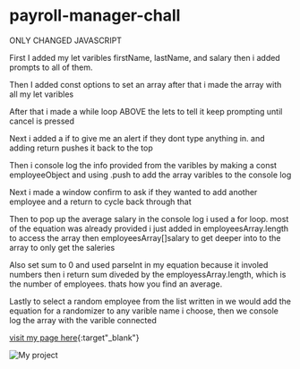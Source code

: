 # payroll-manager-chall
ONLY CHANGED JAVASCRIPT

First I added my let varibles firstName, lastName, and salary then i added prompts to all of them.

Then I added const options to set an array after that i made the array with all my let varibles

After that i made a while loop ABOVE the lets to tell it keep prompting until cancel is pressed 

Next i added a if to give me an alert if they dont type anything in. and adding return pushes it back to the top

Then i console log the info provided from the varibles by making a const employeeObject and using .push to add the array varibles to the console log

Next i made a window confirm to ask if they wanted to add another employee and a return to cycle back through that

Then to pop up the average salary in the console log i used a for loop. most of the equation was already provided i just added in employeesArray.length to access the array then employeesArray[]salary to get deeper into to the array to only get the saleries

Also set sum to 0 and used parseInt in my equation because it involed numbers then i return sum diveded by the employessArray.length, which is the number of employees. thats how you find an average. 

Lastly to select a random employee from the list written in we would add the equation for a randomizer to any varible name i choose, then we console log the array with the varible connected 

[visit my page here](https://github.com/bmallar/payroll-manager){:target"_blank"}

![My project](./images\Screenshot20%(8).png)
